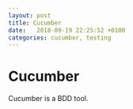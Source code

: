 ```yaml
---
layout: post
title: Cucumber
date:   2018-09-19 22:25:52 +0100
categories: cucumber, testing
---
```

Cucumber
========

Cucumber is a BDD tool.
